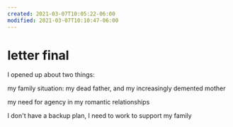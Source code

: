 ```yaml
---
created: 2021-03-07T10:05:22-06:00
modified: 2021-03-07T10:10:47-06:00
---
```


# letter final

I opened up about two things:

my family situation: my dead father, and my increasingly demented mother

my need for agency in my romantic relationships

I don't have a backup plan, I need to work to support my family